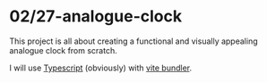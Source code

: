 # 02/27-analogue-clock

This project is all about creating a functional and visually appealing analogue clock from scratch.

I will use [Typescript](https://www.typescriptlang.org/) (obviously) with [vite bundler](https://vitejs.dev/).
